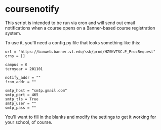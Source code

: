 coursenotify
============

This script is intended to be run via cron and will send out email notifications when a course opens on a Banner-based course registration system.

To use it, you'll need a config.py file that looks something like this:

	url = "https://banweb.banner.vt.edu/ssb/prod/HZSKVTSC.P_ProcRequest"
	crns = []

	campus = 0
	termyear = 201101

	notify_addr = ""
	from_addr = ""

	smtp_host = "smtp.gmail.com"
	smtp_port = 465
	smtp_tls = True
	smtp_user = ""
	smtp_pass = ""

You'll want to fill in the blanks and modify the settings to get it working for your school, of course.

